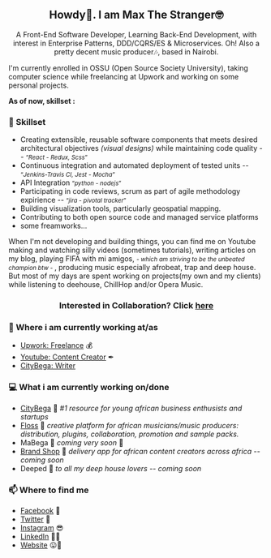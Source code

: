 <h2 align="center">Howdy👋. I am Max The Stranger🤓</h2>
<p align="center">A Front-End Software Developer, Learning Back-End Development, with interest in Enterprise Patterns, DDD/CQRS/ES & Microservices. Oh! Also a pretty decent music producer🎶, based in Nairobi.</p>
<p>I'm currently enrolled in OSSU (Open Source Society University), taking computer science while freelancing at Upwork and working on some personal projects.</p>
<p><strong>As of now, skillset :</strong></p>

### 📰 Skillset

<!-- SKILL-LIST:START -->

- Creating extensible, reusable software components that meets desired architectural objectives <em>(visual designs)</em> while maintaining code quality -- <small><q><em>React - Redux, Scss</em></q></small>
- Continuous integration and automated deployment of tested units -- <small><q><em>Jenkins-Travis CI, Jest - Mocha</em></q></small>
- API Integration <small><q><em>python - nodejs</em></q></small>
- Participating in code reviews, scrum as part of agile methodology expirience -- <small><q><em>jira - pivotal tracker</em></q></small>
- Building visualization tools, particularly geospatial mapping.
- Contributing to both open source code and managed service platforms
- some freamworks...

<p>When I'm not developing and building things, you can find me on Youtube making and watching silly videos (sometimes tutorials), writing articles on my blog, playing FIFA with mi amigos, <em><small> - which am striving to be the unbeated champion btw - </small></em>, producing music especially afrobeat, trap and deep house. But most of my days are spent working on projects(my own and my clients) while listening to deehouse, ChillHop and/or Opera Music.</p>

<h3 align="center"> Interested in Collaboration? Click <a href="mailto:thestrangermax@mail.com" target="_blank">here</a> </h3>

### 💼 Where i am currently working at/as

- [Upwork: Freelance](https://upwork.com/maxthestranger) 💰
- [Youtube: Content Creator](https://www.youtube.com/channel/UCh3IffS3fHpi8GQGq61SppA) ✒
- [CityBega: Writer](https://citybega.com)

### 💻 What i am currently working on/done

- [CityBega](https://citybega.com) 🚀 _#1 resource for young african business enthusists and startups_
- [Floss](https://floss.netlify.app) 🚀 _creative platform for african musicians/music producers: distribution, plugins, collaboration, promotion and sample packs._
- MaBega 🚀 _coming very soon_ 🚀
- [Brand Shop](https://brandshop.netlify.app) 🚀 _delivery app for african content creators across africa -- coming soon_
- Deeped 🚀 _to all my deep house lovers -- coming soon_

### 📫 Where to find me

- [Facebook](https://facebook.com/maxthestranger) 🥱
- [Twitter](https://twitter.com/maxthestranger) 🐤
- [Instagram](https://instagram.com/max_the_stranger) 😎
- [LinkedIn](https://linkedin.com/in/maxthestranger) 👨💼
- [Website](https://maxthestranger.com) 😛🔗
